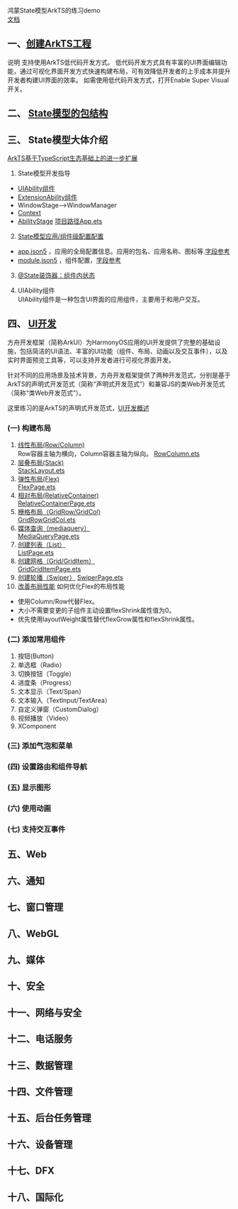 鸿蒙State模型ArkTS的练习demo   
[文档](https://developer.harmonyos.com/cn/docs/documentation/doc-guides-V3/stage-model-development-overview-0000001427744552-V3)

## 一、[创建ArkTS工程](https://developer.harmonyos.com/cn/docs/documentation/doc-guides-V3/start-with-ets-stage-0000001477980905-V3)

说明
支持使用ArkTS低代码开发方式。
低代码开发方式具有丰富的UI界面编辑功能，通过可视化界面开发方式快速构建布局，可有效降低开发者的上手成本并提升开发者构建UI界面的效率。
如需使用低代码开发方式，打开Enable Super Visual开关。

## 二、 [State模型的包结构](https://developer.harmonyos.com/cn/docs/documentation/doc-guides-V3/application-package-structure-stage-0000001478061425-V3)

## 三、 State模型大体介绍

[ArkTS基于TypeScript生态基础上的进一步扩展](https://developer.harmonyos.com/cn/docs/documentation/doc-guides-V3/arkts-get-started-0000001504769321-V3)

1. State模型开发指导

* [UIAbility组件](https://developer.harmonyos.com/cn/docs/documentation/doc-guides-V3/uiability-overview-0000001477980929-V3)
* [ExtensionAbility组件](https://developer.harmonyos.com/cn/docs/documentation/doc-guides-V3/4_3extensionability_u7ec4_u4ef6-0000001478340873-V3)
* WindowStage-->WindowManager
* [Context](https://developer.harmonyos.com/cn/docs/documentation/doc-guides-V3/application-context-stage-0000001427744560-V3)
* [ AbilityStage](https://developer.harmonyos.com/cn/docs/documentation/doc-guides-V3/abilitystage-0000001427584604-V3)
  [项目路径App.ets](entry%2Fsrc%2Fmain%2Fets%2Fpages%2FApp.ets)

2. [State模型应用/组件级配置配置](https://developer.harmonyos.com/cn/docs/documentation/doc-guides-V3/application-configuration-file-overview-stage-0000001428061460-V3)

* [app.json5](AppScope%2Fapp.json5)
  ，应用的全局配置信息。应用的包名、应用名称、图标等.[字段参考](https://developer.harmonyos.com/cn/docs/documentation/doc-guides-V3/app-configuration-file-0000001427584584-V3)
* [module.json5](entry%2Fsrc%2Fmain%2Fmodule.json5)
  ，组件配置，[字段参考](https://developer.harmonyos.com/cn/docs/documentation/doc-guides-V3/module-configuration-file-0000001427744540-V3)

3. [@State装饰器：组件内状态](https://developer.harmonyos.com/cn/docs/documentation/doc-guides-V3/arkts-state-0000001474017162-V3)

4. UIAbility组件  
   UIAbility组件是一种包含UI界面的应用组件，主要用于和用户交互。

## 四、 [UI开发](https://developer.harmonyos.com/cn/docs/documentation/doc-guides-V3/arkui-overview-0000001532577181-V3)

方舟开发框架（简称ArkUI）为HarmonyOS应用的UI开发提供了完整的基础设施，包括简洁的UI语法、丰富的UI功能（组件、布局、动画以及交互事件），以及实时界面预览工具等，可以支持开发者进行可视化界面开发。

针对不同的应用场景及技术背景，方舟开发框架提供了两种开发范式，分别是基于ArkTS的声明式开发范式（简称“声明式开发范式”）和兼容JS的类Web开发范式（简称“类Web开发范式”）。

这里练习的是ArkTS的声明式开发范式，[UI开发概述](https://developer.harmonyos.com/cn/docs/documentation/doc-guides-V3/arkts-ui-development-overview-0000001438467628-V3)
### (一) 构建布局
1. [线性布局(Row/Column)](https://developer.harmonyos.com/cn/docs/documentation/doc-guides-V3/arkts-layout-development-linear-0000001504125349-V3)    
Row容器主轴为横向，Column容器主轴为纵向。
[RowColumn.ets](entry%2Fsrc%2Fmain%2Fets%2Fpages%2Flayout%2FRowColumn.ets)
2. [层叠布局(Stack)](https://developer.harmonyos.com/cn/docs/documentation/doc-guides-V3/arkts-layout-development-stack-layout-0000001454605342-V3)  
[StackLayout.ets](entry%2Fsrc%2Fmain%2Fets%2Fpages%2Flayout%2FStackLayout.ets)
3. [弹性布局(Flex)](https://developer.harmonyos.com/cn/docs/documentation/doc-guides-V3/arkts-layout-development-flex-layout-0000001504525013-V3)  
[FlexPage.ets](entry%2Fsrc%2Fmain%2Fets%2Fpages%2Flayout%2FFlexPage.ets)
4. [相对布局(RelativeContainer)](https://developer.harmonyos.com/cn/docs/documentation/doc-guides-V3/arkts-layout-development-relative-layout-0000001455042516-V3)  
[RelativeContainerPage.ets](entry%2Fsrc%2Fmain%2Fets%2Fpages%2Flayout%2FRelativeContainerPage.ets)
5. [栅格布局（GridRow/GridCol)](https://developer.harmonyos.com/cn/docs/documentation/doc-guides-V3/arkts-layout-development-grid-layout-0000001454765270-V3)  
[GridRowGridCol.ets](entry%2Fsrc%2Fmain%2Fets%2Fpages%2Flayout%2FGridRowGridCol.ets)  
6. [媒体查询（mediaquery）](https://developer.harmonyos.com/cn/docs/documentation/doc-guides-V3/arkts-layout-development-media-query-0000001454445606-V3)  
[MediaQueryPage.ets](entry%2Fsrc%2Fmain%2Fets%2Fpages%2FMediaQueryPage.ets)
7. [创建列表（List）](https://developer.harmonyos.com/cn/docs/documentation/doc-guides-V3/arkts-layout-development-create-list-0000001451074018-V3)  
[ListPage.ets](entry%2Fsrc%2Fmain%2Fets%2Fpages%2Flayout%2FListPage.ets)
8. [创建网格（Grid/GridItem）](https://developer.harmonyos.com/cn/docs/documentation/doc-guides-V3/arkts-layout-development-create-grid-0000001504486057-V3)  
[GridGridItemPage.ets](entry%2Fsrc%2Fmain%2Fets%2Fpages%2Flayout%2FGridGridItemPage.ets)
10. [创建轮播（Swiper）](https://developer.harmonyos.com/cn/docs/documentation/doc-guides-V3/arkts-layout-development-create-looping-0000001454931830-V3)
[SwiperPage.ets](entry%2Fsrc%2Fmain%2Fets%2Fpages%2Flayout%2FSwiperPage.ets)
11. [改善布局性能](https://developer.harmonyos.com/cn/docs/documentation/doc-guides-V3/arkts-layout-development-performance-boost-0000001450914106-V3)
如何优化Flex的布局性能
* 使用Column/Row代替Flex。
* 大小不需要变更的子组件主动设置flexShrink属性值为0。
* 优先使用layoutWeight属性替代flexGrow属性和flexShrink属性。

### (二) 添加常用组件
1. 按钮(Button)
2. 单选框（Radio）
3. 切换按钮（Toggle）
4. 进度条（Progress）
5. 文本显示（Text/Span）
6. 文本输入（TextInput/TextArea）
7. 自定义弹窗（CustomDialog）
8. 视频播放（Video）
9. XComponent
### (三) 添加气泡和菜单
### (四) 设置路由和组件导航
### (五) 显示图形
### (六) 使用动画
### (七) 支持交互事件

## 五、Web
## 六、通知
## 七、窗口管理
## 八、WebGL
## 九、媒体
## 十、安全
## 十一、网络与安全
## 十二、电话服务
## 十三、数据管理
## 十四、文件管理
## 十五、后台任务管理
## 十六、设备管理
## 十七、DFX
## 十八、国际化










